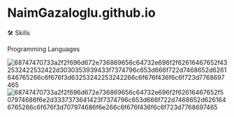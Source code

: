 # NaimGazaloglu.github.io


🛠️ Skills

Programming Languages

![68747470733a2f2f696d672e736869656c64732e696f2f62616467652f432532422532422d3030353939433f7374796c653d666f722d7468652d6261646765266c6f676f3d63253242253242266c6f676f436f6c6f723d7768697465](https://user-images.githubusercontent.com/76690902/197402984-a0c891c6-fb1c-45f4-b5b9-1b1d9e1706da.svg)
![68747470733a2f2f696d672e736869656c64732e696f2f62616467652f507974686f6e2d3337373641423f7374796c653d666f722d7468652d6261646765266c6f676f3d707974686f6e266c6f676f436f6c6f723d7768697465](https://user-images.githubusercontent.com/76690902/197403026-f0239cfa-7ac9-4f3b-855f-c185a3ddd60c.svg)

